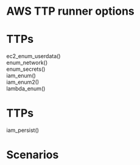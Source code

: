 # AWS TTP runner options  
  
# TTPs  
ec2_enum_userdata()  
enum_network()  
enum_secrets()  
iam_enum()  
iam_enum2()  
lambda_enum()  

# TTPs  
iam_persist()  

# Scenarios  
